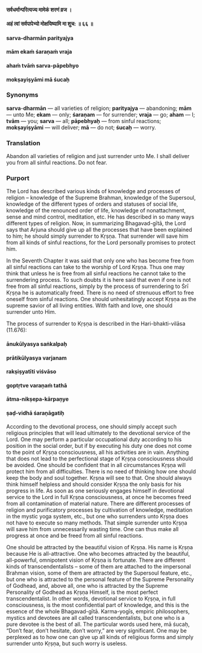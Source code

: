 #### सर्वधर्मान्परित्यज्य मामेकं शरणं व्रज ।
#### अहं त्वां सर्वपापेभ्यो मोक्षयिष्यामि मा शुच: ॥ ६६ ॥

#### sarva-dharmān parityajya
#### mām ekaṁ śaraṇaṁ vraja
#### ahaṁ tvāṁ sarva-pāpebhyo
#### mokṣayiṣyāmi mā śucaḥ

### Synonyms

**sarva**-**dharmān** — all varieties of religion; **parityajya** — abandoning; **mām** — unto Me; **ekam** — only; **śaraṇam** — for surrender; **vraja** — go; **aham** — I; **tvām** — you; **sarva** — all; **pāpebhyaḥ** — from sinful reactions; **mokṣayiṣyāmi** — will deliver; **mā** — do not; **śucaḥ** — worry.

### Translation

Abandon all varieties of religion and just surrender unto Me. I shall deliver you from all sinful reactions. Do not fear.

### Purport

The Lord has described various kinds of knowledge and processes of religion – knowledge of the Supreme Brahman, knowledge of the Supersoul, knowledge of the different types of orders and statuses of social life, knowledge of the renounced order of life, knowledge of nonattachment, sense and mind control, meditation, etc. He has described in so many ways different types of religion. Now, in summarizing Bhagavad-gītā, the Lord says that Arjuna should give up all the processes that have been explained to him; he should simply surrender to Kṛṣṇa. That surrender will save him from all kinds of sinful reactions, for the Lord personally promises to protect him.

In the Seventh Chapter it was said that only one who has become free from all sinful reactions can take to the worship of Lord Kṛṣṇa. Thus one may think that unless he is free from all sinful reactions he cannot take to the surrendering process. To such doubts it is here said that even if one is not free from all sinful reactions, simply by the process of surrendering to Śrī Kṛṣṇa he is automatically freed. There is no need of strenuous effort to free oneself from sinful reactions. One should unhesitatingly accept Kṛṣṇa as the supreme savior of all living entities. With faith and love, one should surrender unto Him.

The process of surrender to Kṛṣṇa is described in the Hari-bhakti-vilāsa (11.676):

#### ānukūlyasya saṅkalpaḥ
#### prātikūlyasya varjanam
#### rakṣiṣyatīti viśvāso
#### goptṛtve varaṇaṁ tathā
#### ātma-nikṣepa-kārpaṇye
#### ṣaḍ-vidhā śaraṇāgatiḥ

According to the devotional process, one should simply accept such religious principles that will lead ultimately to the devotional service of the Lord. One may perform a particular occupational duty according to his position in the social order, but if by executing his duty one does not come to the point of Kṛṣṇa consciousness, all his activities are in vain. Anything that does not lead to the perfectional stage of Kṛṣṇa consciousness should be avoided. One should be confident that in all circumstances Kṛṣṇa will protect him from all difficulties. There is no need of thinking how one should keep the body and soul together. Kṛṣṇa will see to that. One should always think himself helpless and should consider Kṛṣṇa the only basis for his progress in life. As soon as one seriously engages himself in devotional service to the Lord in full Kṛṣṇa consciousness, at once he becomes freed from all contamination of material nature. There are different processes of religion and purificatory processes by cultivation of knowledge, meditation in the mystic yoga system, etc., but one who surrenders unto Kṛṣṇa does not have to execute so many methods. That simple surrender unto Kṛṣṇa will save him from unnecessarily wasting time. One can thus make all progress at once and be freed from all sinful reactions.

One should be attracted by the beautiful vision of Kṛṣṇa. His name is Kṛṣṇa because He is all-attractive. One who becomes attracted by the beautiful, all-powerful, omnipotent vision of Kṛṣṇa is fortunate. There are different kinds of transcendentalists – some of them are attached to the impersonal Brahman vision, some of them are attracted by the Supersoul feature, etc., but one who is attracted to the personal feature of the Supreme Personality of Godhead, and, above all, one who is attracted by the Supreme Personality of Godhead as Kṛṣṇa Himself, is the most perfect transcendentalist. In other words, devotional service to Kṛṣṇa, in full consciousness, is the most confidential part of knowledge, and this is the essence of the whole Bhagavad-gītā. Karma-yogīs, empiric philosophers, mystics and devotees are all called transcendentalists, but one who is a pure devotee is the best of all. The particular words used here, mā śucaḥ, “Don’t fear, don’t hesitate, don’t worry,” are very significant. One may be perplexed as to how one can give up all kinds of religious forms and simply surrender unto Kṛṣṇa, but such worry is useless.